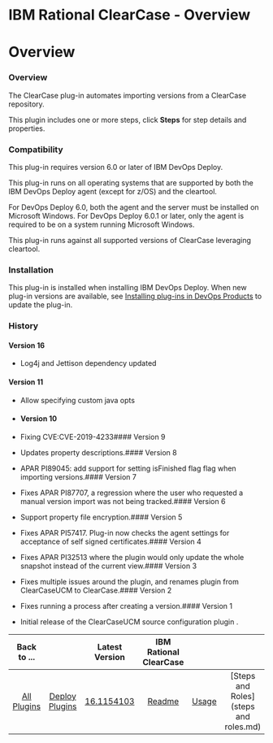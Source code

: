 
IBM Rational ClearCase - Overview
=================================

# Overview


### Overview


The ClearCase plug-in automates importing versions from a ClearCase repository.

This plugin includes one or more steps, click **Steps** for step details and properties.

### Compatibility

This plug-in requires version 6.0 or later of IBM DevOps Deploy.

This plug-in runs on all operating systems that are supported by both the IBM DevOps Deploy agent (except for z/OS) and the cleartool.

For DevOps Deploy 6.0, both the agent and the server must be installed on Microsoft Windows. For DevOps Deploy 6.0.1 or later, only the agent is required to be on a system running Microsoft Windows.

This plug-in runs against all supported versions of ClearCase leveraging cleartool.

### Installation

This plug-in is installed when installing IBM DevOps Deploy. When new plug-in versions are available, see [Installing plug-ins in DevOps Products](https://community.ibm.com/community/user/wasdevops/blogs/laurel-dickson-bull1/2022/06/13/install-plugins "Installing plug-ins in DevOps Deploy") to update the plug-in.

### History

#### Version 16

* Log4j and Jettison dependency updated

#### Version 11

* Allow specifying custom java opts

- #### Version 10

* Fixing CVE:CVE-2019-4233#### Version 9

* Updates property descriptions.#### Version 8

* APAR PI89045: add support for setting isFinished flag flag when importing versions.#### Version 7

* Fixes APAR PI87707, a regression where the user who requested a manual version import was not being tracked.#### Version 6

* Support property file encryption.#### Version 5

* Fixes APAR PI57417. Plug-in now checks the agent settings for acceptance of self signed certificates.#### Version 4

* Fixes APAR PI32513 where the plugin would only update the whole snapshot instead of the current view.#### Version 3

* Fixes multiple issues around the plugin, and renames plugin from ClearCaseUCM to ClearCase.#### Version 2

* Fixes running a process after creating a version.#### Version 1

* Initial release of the ClearCaseUCM source configuration plugin .

|Back to ...||Latest Version|IBM Rational ClearCase ||||
| :---: | :---: | :---: | :---: | :---: | :---: | :---: |
|[All Plugins](../../index.md)|[Deploy Plugins](../README.md)|[16.1154103](https://raw.githubusercontent.com/UrbanCode/IBM-UCD-PLUGINS/main/files/ClearCaseSourceConfig/ucd-ClearCaseSourceConfig-16.1154103.zip)|[Readme](README.md)|[Usage](usage.md)|[Steps and Roles](steps and roles.md)|[Downloads](downloads.md)|
